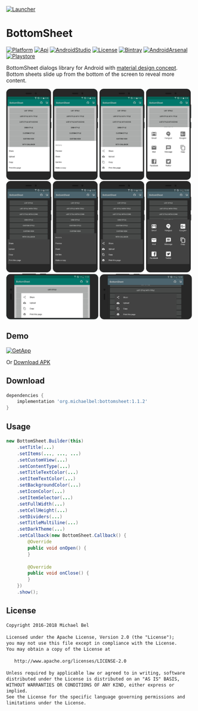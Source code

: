 [ProjectGithubUrl]:     https://github.com/michaelbel/bottomsheet
[ProjectLicenceUrl]:    http://www.apache.org/licenses/LICENSE-2.0
[ProjectBintrayUrl]:    https://bintray.com/michael-bel/maven/bottomsheet/_latestVersion
[ProjectGooglePlayUrl]: https://play.google.com/store/apps/details?id=org.michaelbel.bottomsheetdialog
[ApkFileUrl]:           https://github.com/michaelbel/BottomSheet/raw/master/app/release/bottomsheet-v1.1.2.apk
[MDGuidelinesUrl]:      https://material.io/guidelines/components/bottom-sheets.html#
[AndroidArsenalUrl]:    https://android-arsenal.com/details/1/6623

[LauncherIconPath]:    ../master/app/src/main/res/mipmap-xxxhdpi/ic_launcher.png
[GooglePlayBadgePath]: ../master/art/badges/google-play-badge.png

[ApiBadge]:            https://img.shields.io/badge/API-14%2B-blue.svg
[PlatformBadge]:       https://img.shields.io/badge/Platform-Android-blue.svg
[IDEBadge]:            https://img.shields.io/badge/Android_Studio-3.0.1-blue.svg
[LicenseBadge]:        https://img.shields.io/badge/License-Apache_v2.0-blue.svg
[BintrayBadge]:        https://api.bintray.com/packages/michael-bel/maven/bottomsheet/images/download.svg
[AndroidArsenalBadge]: https://img.shields.io/badge/Android%20Arsenal-BottomSheet-blue.svg?style=flat
[PlaystoreBadge]:      https://img.shields.io/badge/Google_Play-Demo-blue.svg


[![Launcher][LauncherIconPath]][ProjectGithubUrl]
# BottomSheet
[![Platform][PlatformBadge]][ProjectGithubUrl]
[![Api][ApiBadge]][ProjectGithubUrl]
[![AndroidStudio][IDEBadge]][ProjectGithubUrl]
[![License][LicenseBadge]][ProjectLicenceUrl]
[![Bintray][BintrayBadge]][ProjectBintrayUrl]
[![AndroidArsenal][AndroidArsenalBadge]][AndroidArsenalUrl]
[![Playstore][PlaystoreBadge]][ProjectGooglePlayUrl]

<!--[![LauncherIcon][LauncherIconPath]][ProjectGithubUrl]-->

BottomSheet dialogs library for Android with [material design concept][MDGuidelinesUrl].
Bottom sheets slide up from the bottom of the screen to reveal more content.

<div style="dispaly:flex;">
    <img style="margin-left:0px;" src="/art/screens/light_1.png" width="24%">
    <img style="margin-left:0px;" src="/art/screens/light_2.png" width="24%">
    <img style="margin-left:0px;" src="/art/screens/light_3.png" width="24%">
    <img style="margin-left:0px;" src="/art/screens/light_4.png" width="24%">
    <img style="margin-left:0px;" src="/art/screens/dark_1.png" width="24%">
    <img style="margin-left:0px;" src="/art/screens/dark_2.png" width="24%">
    <img style="margin-left:0px;" src="/art/screens/dark_3.png" width="24%">
    <img style="margin-left:0px;" src="/art/screens/dark_4.png" width="24%">
</div>

<div style="dispaly:flex;">
    <img style="margin-left:0px;" src="/art/screens/light_landscape.png" width="49%">
    <img style="margin-left:0px;" src="/art/screens/dark_landscape.png" width="49%">
</div>    

## Demo

[![GetApp][GooglePlayBadgePath]][ProjectGooglePlayUrl]

Or [Download APK][ApkFileUrl]


## Download
```gradle
dependencies {
    implementation 'org.michaelbel:bottomsheet:1.1.2'
}
```

## Usage
```java
new BottomSheet.Builder(this)
    .setTitle(...)
    .setItems(..., ..., ...)
    .setCustomView(...)
    .setContentType(...)
    .setTitleTextColor(...)
    .setItemTextColor(...)
    .setBackgroundColor(...)
    .setIconColor(...)
    .setItemSelector(...)
    .setFullWidth(...)
    .setCellHeight(...)
    .setDividers(...)
    .setTitleMultiline(...)
    .setDarkTheme(...)
    .setCallback(new BottomSheet.Callback() {
        @Override
        public void onOpen() {
        }
        
        @Override
        public void onClose() {
        }
    })
    .show();
```

## License

    Copyright 2016-2018 Michael Bel

    Licensed under the Apache License, Version 2.0 (the "License");
    you may not use this file except in compliance with the License.
    You may obtain a copy of the License at

       http://www.apache.org/licenses/LICENSE-2.0

    Unless required by applicable law or agreed to in writing, software
    distributed under the License is distributed on an "AS IS" BASIS,
    WITHOUT WARRANTIES OR CONDITIONS OF ANY KIND, either express or implied.
    See the License for the specific language governing permissions and
    limitations under the License.

<!-- Yes, this is a comment. -->
